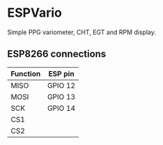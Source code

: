 # ESPVario
Simple PPG variometer, CHT, EGT and RPM display.

## ESP8266 connections

| Function | ESP pin | 
| ------ | ------ |
| MISO  | GPIO 12 |
| MOSI  | GPIO 13 |
| SCK | GPIO 14 |
| CS1 |   |
| CS2 |   |

